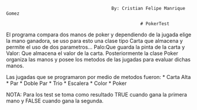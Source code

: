                                             By: Cristian Felipe Manrique Gomez
                                                       
                                                       # PokerTest

El programa compara dos manos de poker y dependiendo de la jugada elige la mano ganadora, se uso para esto una clase tipo Carta
que almacena y permite el uso de dos parametros... Palo:Que guarda la pinta de la carta y Valor: Que almacena el valor de la carta.
Posteriormente la clase Poker organiza las manos y posee los metodos de las jugadas para evaluar dichas manos.

Las jugadas que se programaron por medio de metodos fueron: * Carta Alta
                                                            * Par
                                                            * Doble Par
                                                            * Trio
                                                            * Escalera
                                                            * Color
                                                            * Poker
                                                            
NOTA: Para los test se toma como resultado TRUE cuando gana la primera mano y FALSE cuando gana la segunda.
                                                            
 

